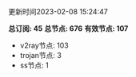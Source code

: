 更新时间2023-02-08 15:24:47

**总订阅: 45**
**总节点: 676**
**有效节点: 107**
- v2ray节点: 103
- trojan节点: 3
- ss节点: 1
